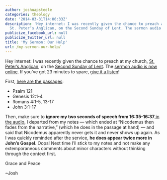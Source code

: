 ```yaml
---
author: joshuapsteele
categories: theology
date: '2014-03-31T14:06:33Z'
description: 'Hey internet: I was recently given the chance to preach at my church,
  St. Peter’s Anglican, on the Second Sunday of Lent. The sermon audio is now online.'
publicize_facebook_url: null
publicize_twitter_url: null
title: 'My Sermon: Our Help'
url: /my-sermon-our-help/
---
```


Hey internet: I was recently given the chance to preach at my church, [St. Peter’s Anglican](http://stpetersbhm.org/), on the [Second Sunday of Lent](http://lectionary.library.vanderbilt.edu/texts.php?id=25). The [sermon audio is now online](http://stpetersbhm.org/wp-content/podcast/03-16-14JoshSteele.mp3). If you’ve got 23 minutes to spare, [give it a listen](http://stpetersbhm.org/wp-content/podcast/03-16-14JoshSteele.mp3)!

First, [here are the passages](http://lectionary.library.vanderbilt.edu/texts.php?id=25):

- Psalm 121
- Genesis 12:1-4
- Romans 4:1-5, 13-17
- John 3:1-17

Then, make sure to **ignore my two seconds of speech from 16:35-16:37**[ in the audio](http://stpetersbhm.org/wp-content/podcast/03-16-14JoshSteele.mp3), I departed from my notes — which ended at “Nicodemus then fades from the narrative,” (which he does in the passage at hand) — and said that Nicodemus apparently never gets it and never shows up again. As I was quickly reminded after the service, **he does appear twice more in John’s Gospel**. Oops! Next time I’ll stick to my notes and not make any extemporaneous comments about minor characters without thinking through the context first.

Grace and Peace

~Josh